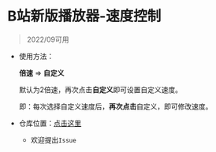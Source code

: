# B站新版播放器-速度控制

> 2022/09可用

* 使用方法：

  **倍速** => **自定义**

  默认为2倍速，再次点击**自定义**即可设置自定义速度。

  即：每次选择自定义速度后，**再次点击**自定义，即可修改速度。

* 仓库位置：[点击这里](https://github.com/NicerWang/Bili_Video_Speed_Controller)

  * 欢迎提出`Issue`

